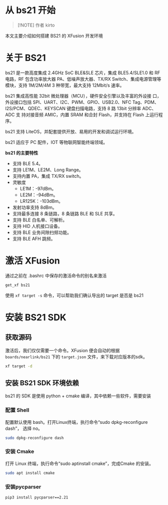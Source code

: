 # 从 bs21 开始

> [!NOTE] 作者
> kirto

本文主要介绍如何搭建 BS21 的 XFusion 开发环境

# 关于 BS21

bs21 是一款高度集成 2.4GHz SoC BLE&SLE 芯片，集成 BLE5.4/SLE1.0 和
RF 电路，RF 包含功率放大器 PA、低噪声放大器、TX/RX Switch、集成电源管理等
模块，支持 1M/2M/4M 3 种带宽，最大支持 12Mbit/s 速率。

bs21 集成高性能 32bit 微处理器（MCU），硬件安全引擎以及丰富的外设接
口，外设接口包括 SPI、UART、I2C、PWM、GPIO、USB2.0、NFC Tag、PDM、
I2S/PCM、QDEC、KEYSCAN 键盘扫描电路，支持 8 路 13bit 分辨率 ADC、ADC 支
持对接音频 AMIC，内置 SRAM 和合封 Flash，并支持在 Flash 上运行程序。

bs21 支持 LiteOS，并配套提供开放、易用的开发和调试运行环境。

bs21 适应于 PC 配件，IOT 等物联网智能终端领域。

**bs21 的主要特性**

- 支持 BLE 5.4。
- 支持 LE1M、LE2M、Long Range。
- 支持内置 PA，集成 TX/RX switch。
- 灵敏度
    - LE1M：-97dBm。
    - LE2M：-94dBm。
    - LR125K：-103dBm。
- 发射功率支持 8dBm。
- 支持最多连接 8 条链路，8 条链路 BLE 和 SLE 共享。
- 支持 BLE 白名单、可解析。
- 支持 HID 人机接口设备。
- 支持 BLE 业务间隙扫频功能。
- 支持 BLE AFH 跳频。

# 激活 XFusion

通过之前在 .bashrc 中保存的激活命令的别名来激活
```bash
get_xf bs21
```

使用 `xf target -s` 命令，可以帮助我们确认导出的 target 是否是 bs21

# 安装 BS21 SDK

## 获取源码

激活后，我们仅仅需要一个命令。XFusion 便会自动的根据 `boards/nearlink/bs21` 下的 `target.json` 文件，来下载对应版本的sdk。

```bash
xf target -d
```

## 安装 BS21 SDK 环境依赖

bs21 的 SDK 是使用 python + cmake 编译，其中依赖一些软件，需要安装

### 配置 Shell
配置默认使用 bash。打开Linux终端，执行命令“sudo dpkg-reconfigure dash”， 选择 no。
```bash
sudo dpkg-reconfigure dash
```

### 安装 Cmake
打开 Linux 终端，执行命令“sudo aptinstall cmake”，完成Cmake 的安装。
```bash
sudo apt install cmake
```

### 安装pycparser
```bash
pip3 install pycparser==2.21
```
